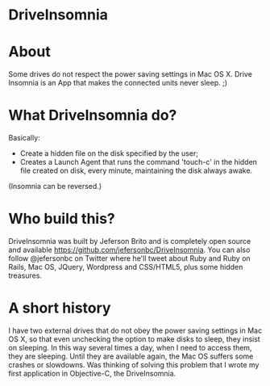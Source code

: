DriveInsomnia
=============

About
=====

Some drives do not respect the power saving settings in Mac OS X.
Drive Insomnia is an App that makes the connected units never sleep. ;)


What DriveInsomnia do?
======================

Basically:
- Create a hidden file on the disk specified by the user;
- Creates a Launch Agent that runs the command 'touch-c' in the hidden file created on disk, every minute, maintaining the disk always awake.

(Insomnia can be reversed.)


Who build this?
==============

DriveInsomnia was built by Jeferson Brito and is completely open source and available https://github.com/jefersonbc/DriveInsomnia. You can also follow @jefersonbc on Twitter where he'll tweet about Ruby and Ruby on Rails, Mac OS, JQuery, Wordpress and CSS/HTML5, plus some hidden treasures.


A short history
===============

I have two external drives that do not obey the power saving settings in Mac OS X, so that even unchecking the option to make disks to sleep, they insist on sleeping.
In this way several times a day, when I need to access them, they are sleeping. Until they are available again, the Mac OS suffers some crashes or slowdowns.
Was thinking of solving this problem that I wrote my first application in Objective-C, the DriveInsomnia.
